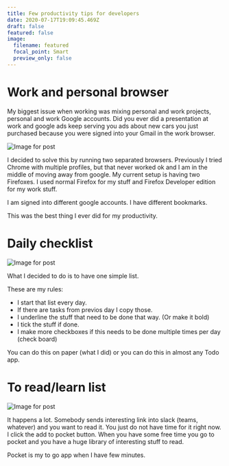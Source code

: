 ```yaml
---
title: Few productivity tips for developers
date: 2020-07-17T19:09:45.469Z
draft: false
featured: false
image:
  filename: featured
  focal_point: Smart
  preview_only: false
---
```

<!--StartFragment-->

# Work and personal browser

My biggest issue when working was mixing personal and work projects, personal and work Google accounts. Did you ever did a presentation at work and google ads keep serving you ads about new cars you just purchased because you were signed into your Gmail in the work browser.

![Image for post](https://miro.medium.com/max/191/1*YXhDcpg4P-0KVXYKKmZ8vA.png)

I decided to solve this by running two separated browsers. Previously I tried Chrome with multiple profiles, but that never worked ok and I am in the middle of moving away from google. My current setup is having two Firefoxes. I used normal Firefox for my stuff and Firefox Developer edition for my work stuff.

I am signed into different google accounts. I have different bookmarks.

This was the best thing I ever did for my productivity.

# Daily checklist

![Image for post](https://miro.medium.com/max/1567/1*kzomfKbOv_vv8ciLe3yBmw.png)

What I decided to do is to have one simple list.

These are my rules:

* I start that list every day.
* If there are tasks from previos day I copy those.
* I underline the stuff that need to be done that way. (Or make it bold)
* I tick the stuff if done.
* I make more checkboxes if this needs to be done multiple times per day (check board)

You can do this on paper (what I did) or you can do this in almost any Todo app.

# To read/learn list

![Image for post](https://miro.medium.com/max/1654/1*rjlCODsi6bt99YaT3T_CVg.png)

It happens a lot. Somebody sends interesting link into slack (teams, whatever) and you want to read it. You just do not have time for it right now. I click the add to pocket button. When you have some free time you go to pocket and you have a huge library of interesting stuff to read.

Pocket is my to go app when I have few minutes.

<!--EndFragment-->